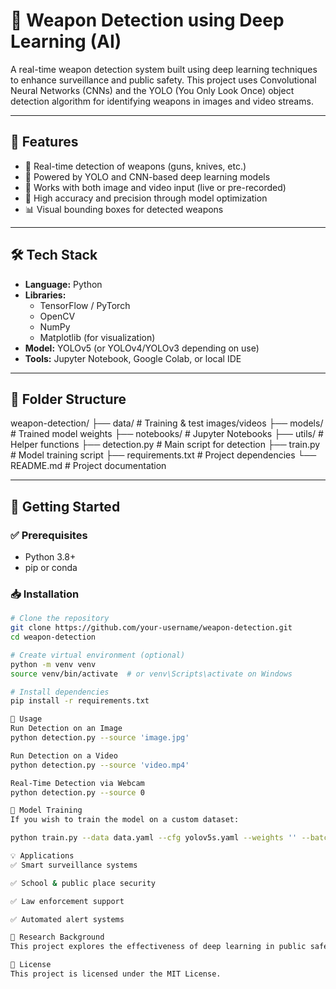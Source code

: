 # 🔫 Weapon Detection using Deep Learning (AI)

A real-time weapon detection system built using deep learning techniques to enhance surveillance and public safety. This project uses Convolutional Neural Networks (CNNs) and the YOLO (You Only Look Once) object detection algorithm for identifying weapons in images and video streams.

---

## 📌 Features

- 🚨 Real-time detection of weapons (guns, knives, etc.)
- 🧠 Powered by YOLO and CNN-based deep learning models
- 📸 Works with both image and video input (live or pre-recorded)
- 🎯 High accuracy and precision through model optimization
- 📊 Visual bounding boxes for detected weapons

---

## 🛠 Tech Stack

- **Language:** Python
- **Libraries:** 
  - TensorFlow / PyTorch
  - OpenCV
  - NumPy
  - Matplotlib (for visualization)
- **Model:** YOLOv5 (or YOLOv4/YOLOv3 depending on use)
- **Tools:** Jupyter Notebook, Google Colab, or local IDE

---

## 📁 Folder Structure

weapon-detection/
├── data/ # Training & test images/videos
├── models/ # Trained model weights
├── notebooks/ # Jupyter Notebooks
├── utils/ # Helper functions
├── detection.py # Main script for detection
├── train.py # Model training script
├── requirements.txt # Project dependencies
└── README.md # Project documentation


---

## 🚀 Getting Started

### ✅ Prerequisites

- Python 3.8+
- pip or conda

### 📥 Installation

```bash
# Clone the repository
git clone https://github.com/your-username/weapon-detection.git
cd weapon-detection

# Create virtual environment (optional)
python -m venv venv
source venv/bin/activate  # or venv\Scripts\activate on Windows

# Install dependencies
pip install -r requirements.txt

🎯 Usage
Run Detection on an Image
python detection.py --source 'image.jpg'

Run Detection on a Video
python detection.py --source 'video.mp4'

Real-Time Detection via Webcam
python detection.py --source 0

🧠 Model Training
If you wish to train the model on a custom dataset:

python train.py --data data.yaml --cfg yolov5s.yaml --weights '' --batch-size 16 --epochs 50

💡 Applications
✅ Smart surveillance systems

✅ School & public place security

✅ Law enforcement support

✅ Automated alert systems

📃 Research Background
This project explores the effectiveness of deep learning in public safety applications using object detection frameworks like YOLO. By training on a curated dataset of weapon images, it demonstrates how AI can assist in preventing crime proactively.

📄 License
This project is licensed under the MIT License.

